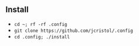 ## Install
- `cd ~; rf -rf .config`
- `git clone https://github.com/jcristol/.config`
- `cd .config; ./install`
